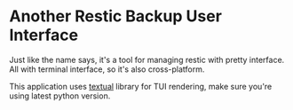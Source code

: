 
# Another Restic Backup User Interface

Just like the name says, it's a tool for managing restic with pretty interface. All with terminal interface, so it's also cross-platform.

This application uses [textual](https://github.com/textualize/textual/) library for TUI rendering, make sure you're using latest python version.